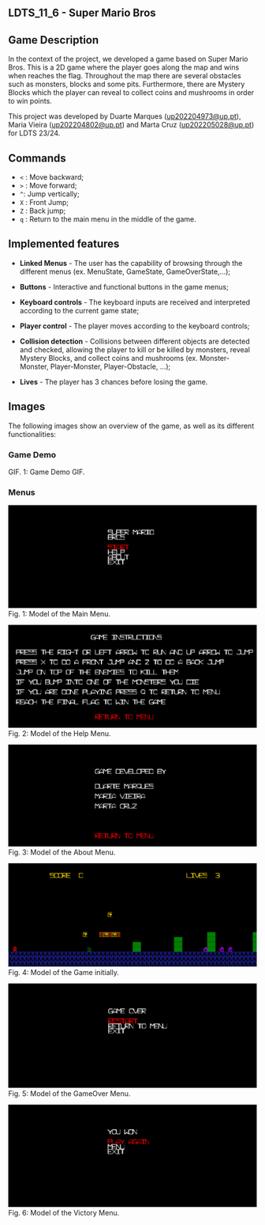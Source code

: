 ## LDTS_11_6 - Super Mario Bros

## Game Description
In the context of the project, we developed a game based on Super Mario Bros.
This is a 2D game where the player goes along the map and wins when reaches the flag.
Throughout the map there are several obstacles such as monsters, blocks and some pits.
Furthermore, there are Mystery Blocks which the player can reveal to collect coins and mushrooms in order to win points.

This project was developed by
Duarte Marques (up202204973@up.pt), 
Maria Vieira (up202204802@up.pt)
and Marta Cruz (up202205028@up.pt)
for LDTS 23/24.

## Commands
* ```<``` : Move backward;
* ```>``` : Move forward;
* ```^```: Jump vertically;
* ```X``` : Front Jump;
* ```Z``` : Back jump;
* ```q``` : Return to the main menu in the middle of the game. 


## Implemented features

- **Linked Menus** - The user has the capability of browsing through the different menus (ex. MenuState, GameState, GameOverState,...);

- **Buttons** - Interactive and functional buttons in the game menus;

- **Keyboard controls** - The keyboard inputs are received and interpreted according to the current game state;

- **Player control** - The player moves according to the keyboard controls;

- **Collision detection** - Collisions between different objects are detected and checked, allowing the player to kill or be killed by monsters, reveal Mystery Blocks, and collect coins and mushrooms (ex. Monster-Monster, Player-Monster, Player-Obstacle, ...);

- **Lives** - The player has 3 chances before losing the game.


## Images
The following images show an overview of the game, as well as its different functionalities:

### Game Demo



GIF. 1: Game Demo GIF.

### Menus
![InitialMenu.png](docs%2Fimages%2FInitialMenu.png)
Fig. 1: Model of the Main Menu.

![HelpMenu.png](docs%2Fimages%2FHelpMenu.png)
Fig. 2: Model of the Help Menu.

![AboutMenu.png](docs%2Fimages%2FAboutMenu.png)
Fig. 3: Model of the About Menu.

![Game.png](docs%2Fimages%2FGame.png)
Fig. 4: Model of the Game initially.

![GameOver.png](docs%2Fimages%2FGameOver.png)
Fig. 5: Model of the GameOver Menu.

![Victory.png](docs%2Fimages%2FVictory.png)
Fig. 6: Model of the Victory Menu.


